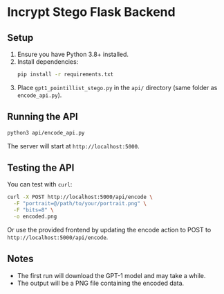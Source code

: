 # Incrypt Stego Flask Backend

## Setup

1. Ensure you have Python 3.8+ installed.
2. Install dependencies:
   ```sh
   pip install -r requirements.txt
   ```
3. Place `gpt1_pointillist_stego.py` in the `api/` directory (same folder as `encode_api.py`).

## Running the API

```sh
python3 api/encode_api.py
```

The server will start at `http://localhost:5000`.

## Testing the API

You can test with `curl`:

```sh
curl -X POST http://localhost:5000/api/encode \
  -F "portrait=@/path/to/your/portrait.png" \
  -F "bits=8" \
  -o encoded.png
```

Or use the provided frontend by updating the encode action to POST to `http://localhost:5000/api/encode`.

## Notes
- The first run will download the GPT-1 model and may take a while.
- The output will be a PNG file containing the encoded data. 